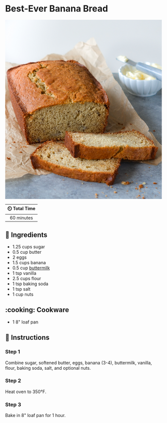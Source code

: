 # Best-Ever Banana Bread

![Best-Ever Banana Bread](../assets/images/best-ever-banana-bread.jpg)

| :timer_clock: Total Time |
|:-----------------------: |
| 60 minutes |

## :salt: Ingredients

- 1.25 cups sugar
- 0.5 cup butter
- 2 eggs
- 1.5 cups banana
- 0.5 cup [buttermilk][1]
- 1 tsp vanilla
- 2.5 cups flour
- 1 tsp baking soda
- 1 tsp salt
- 1 cup nuts

## :cooking: Cookware

- 1 8" loaf pan

## :pencil: Instructions

### Step 1

Combine sugar, softened butter, eggs, banana (3-4), buttermilk, vanilla, flour, baking soda, salt, and optional nuts.

### Step 2

Heat oven to 350°F.

### Step 3

Bake in 8" loaf pan for 1 hour.

[1]: ../ingredients/buttermilk.md
